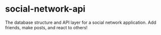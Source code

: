 # social-network-api
The database structure and API layer for a social network application. Add friends, make posts, and react to others!

